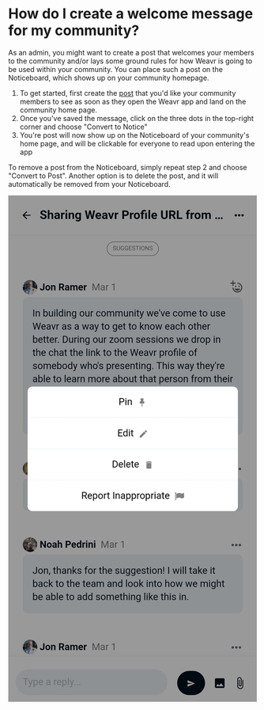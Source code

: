 # How do I create a welcome message for my community? 

As an admin, you might want to create a post that welcomes your members to the community and/or lays some ground rules for how Weavr is going to be used within your community. You can place such a post on the Noticeboard, which shows up on your community homepage. 

1. To get started, first create the [post](/guides/messages.md) that you'd like your community members to see as soon as they open the Weavr app and land on the community home page. 
2. Once you've saved the message, click on the three dots in the top-right corner and choose "Convert to Notice"
3. You're post will now show up on the Noticeboard of your community's home page, and will be clickable for everyone to read upon entering the app

To remove a post from the Noticeboard, simply repeat step 2 and choose "Convert to Post". Another option is to delete the post, and it will automatically be removed from your Noticeboard.


![Phone screenshot of Welcome Message](/images/welcome-message.jpg)
